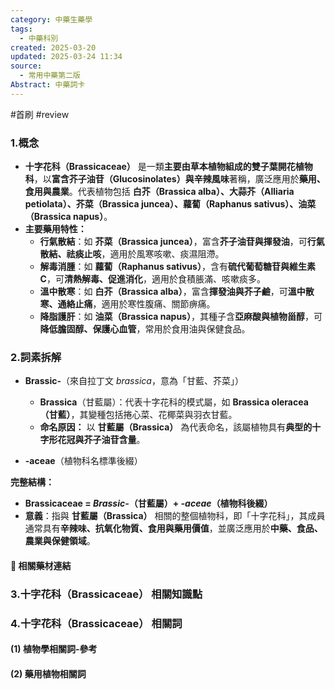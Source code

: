 ```yaml
---
category: 中藥生藥學
tags:
  - 中藥科別
created: 2025-03-20
updated: 2025-03-24 11:34
source:
  - 常用中藥第二版
Abstract: 中藥詞卡
---
```

#首刷 #review 
### 1.概念
- **十字花科（Brassicaceae）** 是一類**主要由草本植物組成的雙子葉開花植物科**，以**富含芥子油苷（Glucosinolates）與辛辣風味**著稱，廣泛應用於**藥用、食用與農業**。代表植物包括 **白芥（Brassica alba）、大蒜芥（Alliaria petiolata）、芥菜（Brassica juncea）、蘿蔔（Raphanus sativus）、油菜（Brassica napus）**。  
- **主要藥用特性：**  
  - **行氣散結**：如 **芥菜（Brassica juncea）**，富含**芥子油苷與揮發油**，可**行氣散結、祛痰止咳**，適用於風寒咳嗽、痰濕阻滯。  
  - **解毒消腫**：如 **蘿蔔（Raphanus sativus）**，含有**硫代葡萄糖苷與維生素C**，可**清熱解毒、促進消化**，適用於食積脹滿、咳嗽痰多。  
  - **溫中散寒**：如 **白芥（Brassica alba）**，富含**揮發油與芥子鹼**，可**溫中散寒、通絡止痛**，適用於寒性腹痛、關節痹痛。  
  - **降脂護肝**：如 **油菜（Brassica napus）**，其種子含**亞麻酸與植物甾醇**，可**降低膽固醇、保護心血管**，常用於食用油與保健食品。

### 2.詞素拆解
- **Brassic-**（來自拉丁文 *brassica*，意為「甘藍、芥菜」）  
  - **Brassica**（甘藍屬）：代表十字花科的模式屬，如 **Brassica oleracea（甘藍）**，其變種包括捲心菜、花椰菜與羽衣甘藍。  
  - **命名原因：** 以 **甘藍屬（Brassica）** 為代表命名，該屬植物具有**典型的十字形花冠與芥子油苷含量**。  

- **-aceae**（植物科名標準後綴）  

**完整結構：**
- **Brassicaceae = *Brassic-*（甘藍屬）+ *-aceae*（植物科後綴）**  
- **意義**：指與 **甘藍屬（Brassica）** 相關的整個植物科，即「十字花科」，其成員通常具有**辛辣味、抗氧化物質、食用與藥用價值**，並廣泛應用於**中藥、食品、農業與保健領域**。  

#### 📌 相關藥材連結



### 3.十字花科（Brassicaceae） 相關知識點



### 4.十字花科（Brassicaceae） 相關詞
#### (1) 植物學相關詞-參考




#### (2) 藥用植物相關詞

